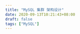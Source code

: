 ```yaml
---
title: "MySQL 集群 架构设计"
date: 2020-09-13T10:21:43+08:00
draft: false
tags: ["MySQL"]
---
```


​    

​    

​    

​    

​    

​    

​    

​    

​    